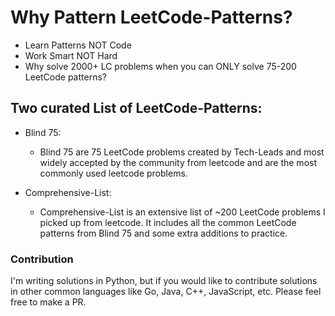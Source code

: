 # Why Pattern LeetCode-Patterns?

- Learn Patterns NOT Code 
- Work Smart NOT Hard
- Why solve 2000+ LC problems when you can ONLY solve 75-200 LeetCode patterns?

## Two curated List of LeetCode-Patterns:
- Blind 75:
    * Blind 75 are 75 LeetCode problems created by Tech-Leads and most widely accepted by the community from leetcode and are the most commonly used leetcode problems.

-  Comprehensive-List:
    * Comprehensive-List is an extensive list of ~200 LeetCode problems I picked up from leetcode. It includes all the common LeetCode patterns from Blind 75 and some extra additions to practice.


### Contribution

I'm writing solutions in Python, but if you would like to contribute solutions in other common languages like Go, Java, C++, JavaScript, etc. Please feel free to make a PR.